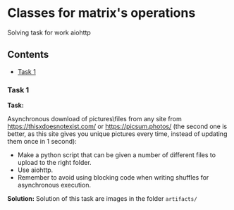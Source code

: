 # Classes for matrix's operations

Solving task for work aiohttp

## Contents
- [Task 1](#task-1)

### Task 1
**Task:** 

Asynchronous download of pictures\files from any site from https://thisxdoesnotexist.com/ or https://picsum.photos/ (the second one is better, as this site gives you unique pictures every time, instead of updating them once in 1 second):
- Make a python script that can be given a number of different files to upload to the right folder.
- Use aiohttp.
- Remember to avoid using blocking code when writing shuffles for asynchronous execution.

 
**Solution:**
Solution of this task are images in the folder ```artifacts/```
